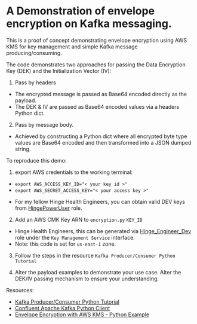 # A Demonstration of envelope encryption on Kafka messaging.

This is a proof of concept demonstrating envelope encryption using AWS KMS for key management and simple Kafka message producing/consuming.

The code demonstrates two approaches for passing the Data Encryption Key (DEK) and the Initialization Vector (IV):

1. Pass by headers

- The encrypted message is passed as Base64 encoded directly as the payload.
- The DEK & IV are passed as Base64 encoded values via a headers Python dict.

2. Pass by message body.

- Achieved by constructing a Python dict where all encrypted byte type values are Base64 encoded and then transformed into a JSON dumped string.

To reproduce this demo:

1. export AWS credentials to the working terminal:

- `export AWS_ACCESS_KEY_ID="< your key id >"`
- `export AWS_SECRET_ACCESS_KEY="< your access key >"`

* For my fellow Hinge Health Engineers, you can obtain valid DEV keys from [HingePowerUser](https://hingehealthsso.awsapps.com/start/#/?tab=accounts) role.

2. Add an AWS CMK Key ARN to `encryption.py` `KEY_ID`

- Hinge Health Engineers, this can be generated via [Hinge_Engineer_Dev](https://hingehealthsso.awsapps.com/start/#/?tab=accounts) role under the `Key Management Service` interface.
- Note: this code is set for `us-east-1` zone.

3. Follow the steps in the resource `Kafka Producer/Consumer Python Tutorial`

4. Alter the payload examples to demonstrate your use case. Alter the DEK/IV passing mechanism to ensure your understanding.

Resources:

- [Kafka Producer/Consumer Python Tutorial](https://developer.confluent.io/get-started/python/?session_ref=https://search.brave.com/#introduction)
- [Confluent Apache Kafka Python Client](https://docs.confluent.io/kafka-clients/python/current/overview.html)
- [Envelope Encryption with AWS KMS - Python Example](https://gist.github.com/bharathkarumudi/6a6b8836c827d846167381d3ba42974d)
